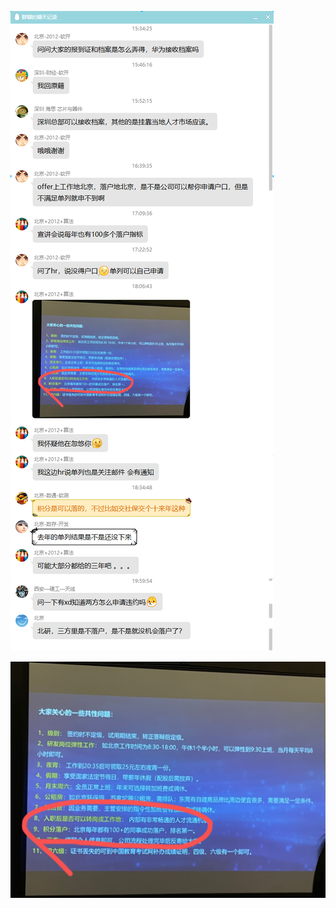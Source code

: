![图 3](../images/5de3d4d30a3f5feac3696af48cd79b539da7ab64753c06939d72bcc5919b6b34.png)  

![图 4](../images/0714d6d97abed1aac5318c7484c90a39f0863f262f16e4ecf4468ac7eee96de9.png)  

